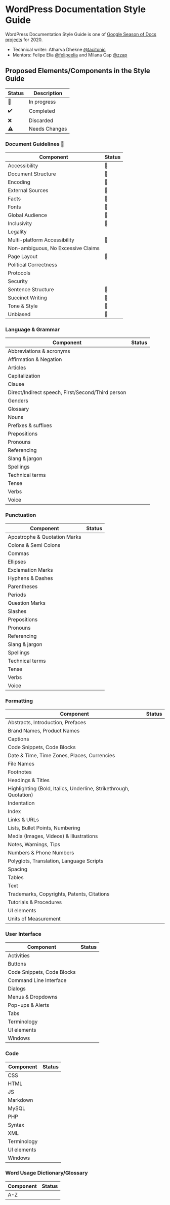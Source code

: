 # WordPress Documentation Style Guide

WordPress Documentation Style Guide is one of [Google Season of Docs projects](https://developers.google.com/season-of-docs/docs/participants/project-wordpress-tacitonic) for 2020.

- Technical writer: Atharva Dhekne [@tacitonic](https://github.com/tacitonic)
- Mentors: Felipe Elia [@felipeelia](https://github.com/felipeelia) and Milana Cap [@zzap](https://github.com/zzap)

## Proposed Elements/Components in the Style Guide

| Status | Description |
|---------|-------------|
| 🔄      | In progress |
| ✔️      | Completed   |
| ❌      | Discarded   |
| ⚠️      | Needs Changes |

### Document Guidelines 🔄
| Component                          | Status  |
|------------------------------------|---------|
| Accessibility                      |   🔄   |
| Document Structure                 |   🔄   |
| Encoding                           |   🔄   |
| External Sources                   |   🔄   |
| Facts                              |   🔄   |
| Fonts                              |   🔄   |
| Global Audience                    |   🔄   |
| Inclusivity                        |   🔄   |
| Legality                           |        |
| Multi-platform Accessibility       |   🔄   |
| Non-ambiguous, No Excessive Claims |        |
| Page Layout                        |   🔄   |
| Political Correctness              |        |
| Protocols                          |        |
| Security                           |        |
| Sentence Structure                 |   🔄   |
| Succinct Writing                   |   🔄   |
| Tone & Style                       |   🔄   |
| Unbiased                           |   🔄   |

### Language & Grammar
| Component                                         | Status |
|---------------------------------------------------|--------|
| Abbreviations & acronyms                          |        |
| Affirmation & Negation                            |        |
| Articles                                          |        |
| Capitalization                                    |        |
| Clause                                            |        |
| Direct/Indirect speech, First/Second/Third person |        |
| Genders                                           |        |
| Glossary                                          |        |
| Nouns                                             |        |
| Prefixes & suffixes                               |        |
| Prepositions                                      |        |
| Pronouns                                          |        |
| Referencing                                       |        |
| Slang & jargon                                    |        |
| Spellings                                         |        |
| Technical terms                                   |        |
| Tense                                             |        |
| Verbs                                             |        |
| Voice                                             |        |

### Punctuation
| Component                    | Status |
|------------------------------|--------|
| Apostrophe & Quotation Marks |        |
| Colons & Semi Colons         |        |
| Commas                       |        |
| Ellipses                     |        |
| Exclamation Marks            |        |
| Hyphens & Dashes             |        |
| Parentheses                  |        |
| Periods                      |        |
| Question Marks               |        |
| Slashes                      |        |
| Prepositions                 |        |
| Pronouns                     |        |
| Referencing                  |        |
| Slang & jargon               |        |
| Spellings                    |        |
| Technical terms              |        |
| Tense                        |        |
| Verbs                        |        |
| Voice                        |        |

### Formatting
| Component                                                         | Status |
|-------------------------------------------------------------------|--------|
| Abstracts, Introduction, Prefaces                                 |        |
| Brand Names, Product Names                                        |        |
| Captions                                                          |        |
| Code Snippets, Code Blocks                                        |        |
| Date & Time, Time Zones, Places, Currencies                       |        |
| File Names                                                        |        |
| Footnotes                                                         |        |
| Headings & Titles                                                 |        |
| Highlighting (Bold, Italics, Underline, Strikethrough, Quotation) |        |
| Indentation                                                       |        |
| Index                                                             |        |
| Links & URLs                                                      |        |
| Lists, Bullet Points, Numbering                                   |        |
| Media (Images, Videos) & Illustrations                            |        |
| Notes, Warnings, Tips                                             |        |
| Numbers & Phone Numbers                                           |        |
| Polyglots, Translation, Language Scripts                          |        |
| Spacing                                                           |        |
| Tables                                                            |        |
| Text                                                              |        |
| Trademarks, Copyrights, Patents, Citations                        |        |
| Tutorials & Procedures                                            |        |
| UI elements                                                       |        |
| Units of Measurement                                              |        |

### User Interface
| Component                  | Status |
|----------------------------|--------|
| Activities                 |        |
| Buttons                    |        |
| Code Snippets, Code Blocks |        |
| Command Line Interface     |        |
| Dialogs                    |        |
| Menus & Dropdowns          |        |
| Pop-ups & Alerts           |        |
| Tabs                       |        |
| Terminology                |        |
| UI elements                |        |
| Windows                    |        |

### Code
| Component   | Status |
|-------------|--------|
| CSS         |        |
| HTML        |        |
| JS          |        |
| Markdown    |        |
| MySQL       |        |
| PHP         |        |
| Syntax      |        |
| XML         |        |
| Terminology |        |
| UI elements |        |
| Windows     |        |

### Word Usage Dictionary/Glossary
| Component | Status |
|-----------|--------|
| A-Z       |        |
